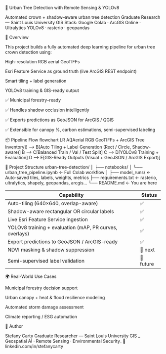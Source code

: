 🌳 Urban Tree Detection with Remote Sensing & YOLOv8

Automated crown + shadow–aware urban tree detection
Graduate Research — Saint Louis University GIS
Stack: Google Colab · ArcGIS Online · Ultralytics YOLOv8 · rasterio · geopandas

🚀 Overview

This project builds a fully automated deep learning pipeline for urban tree crown detection using:

High-resolution RGB aerial GeoTIFFs

Esri Feature Service as ground truth (live ArcGIS REST endpoint)

Smart tiling + label generation

YOLOv8 training & GIS-ready output

✅ Municipal forestry–ready

✅ Handles shadow occlusion intelligently

✅ Exports predictions as GeoJSON for ArcGIS / QGIS

✅ Extensible for canopy %, carbon estimations, semi-supervised labeling

📦 Pipeline Flow
flowchart LR
A([Aerial RGB GeoTIFFs + ArcGIS Tree Inventory]) --> B[Auto Tiling + Label Generation (Rect / Circle, Shadow-aware)]
B --> C[Balanced Train / Val / Test Split]
C --> D[YOLOv8 Training + Evaluation]
D --> E[GIS-Ready Outputs (Visual + GeoJSON / ArcGIS Export)]

📁 Project Structure
urban-tree-detection/
│
├── notebooks/
│   └── urban_tree_pipeline.ipynb   ← Full Colab workflow
│
├── model_runs/                     ← Auto-saved tiles, labels, weights, metrics
├── requirements.txt                ← rasterio, ultralytics, shapely, geopandas, arcgis...
└── README.md                       ← You are here

| Capability                                              | Status    |
| ------------------------------------------------------- | --------- |
| Auto-tiling (640×640, overlap-aware)                    | ✅         |
| Shadow-aware rectangular OR circular labels             | ✅         |
| Live Esri Feature Service ingestion                     | ✅         |
| YOLOv8 training + evaluation (mAP, PR curves, overlays) | ✅         |
| Export predictions to GeoJSON / ArcGIS-ready            | ✅         |
| NDVI masking & shadow suppression                       | 🔄 next   |
| Semi-supervised label validation                        | 🔄 future |

🌍 Real-World Use Cases

Municipal forestry decision support

Urban canopy + heat & flood resilience modeling

Automated storm damage assessment

Climate reporting / ESG automation

👤 Author

Stefany Carty
Graduate Researcher — Saint Louis University GIS
_ Geospatial AI · Remote Sensing · Environmental Security_
🔗 linkedin.com/in/stefanycarty

